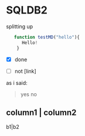 # SQLDB2
splitting up

```javascript
   function testMD("hello"){
      Hello!
    }
```
- [x] done
- [ ] not [link]
    
  
as i said:
> yes
> no


column1 | column2
-----------------
b1|b2
